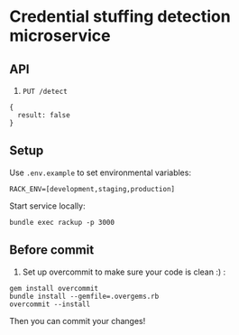 # Credential stuffing detection microservice

## API

1. `PUT /detect`

  ```
  {
    result: false
  }
  ```


## Setup

Use `.env.example` to set environmental variables:
```
RACK_ENV=[development,staging,production]
```

Start service locally:
```
bundle exec rackup -p 3000
```

## Before commit
1. Set up overcommit to make sure your code is clean :) :

  ```
  gem install overcommit
  bundle install --gemfile=.overgems.rb
  overcommit --install
  ```
  Then you can commit your changes!
